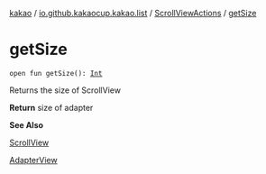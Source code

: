 [kakao](../../index.md) / [io.github.kakaocup.kakao.list](../index.md) / [ScrollViewActions](index.md) / [getSize](./get-size.md)

# getSize

`open fun getSize(): `[`Int`](https://kotlinlang.org/api/latest/jvm/stdlib/kotlin/-int/index.html)

Returns the size of ScrollView

**Return**
size of adapter

**See Also**

[ScrollView](https://developer.android.com/reference/android/widget/ScrollView.html)

[AdapterView](https://developer.android.com/reference/android/widget/AdapterView.html)


